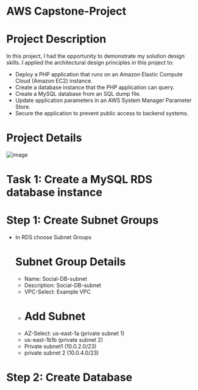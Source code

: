 # AWS Capstone-Project
# Project Description
In this project, I had the opportunity to demonstrate my solution design skills.
I applied the architectural design principles in this project to:
- Deploy a PHP application that runs on an Amazon Elastic Compute Cloud (Amazon EC2) instance.
- Create a database instance that the PHP application can query.
- Create a MySQL database from an SQL dump file.
- Update application parameters in an AWS System Manager Parameter Store.
- Secure the application to prevent public access to backend systems.
# Project Details
![image](https://github.com/moussa-sanou/Capstone-Project/assets/58495791/ed9283c3-3f60-45d1-807b-e38d249cd34c)
# Task 1: Create a MySQL RDS database instance
# Step 1: Create Subnet Groups
- In RDS choose Subnet Groups
    # Subnet Group Details
  - Name: Social-DB-subnet
  - Description: Social-DB-subnet
  - VPC-Select: Example VPC
  - # Add Subnet
  - AZ-Select: us-east-1a (private subnet 1)
  - us-east-1b1b (private subnet 2)
  - Private subnet1 (10.0.2.0/23)
  - private subnet 2 (10.0.4.0/23)
# Step 2: Create Database


